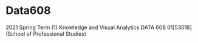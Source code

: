 # Data608
2021 Spring Term (1) Knowledge and Visual Analytics DATA 608 01[53018] (School of Professional Studies) 
